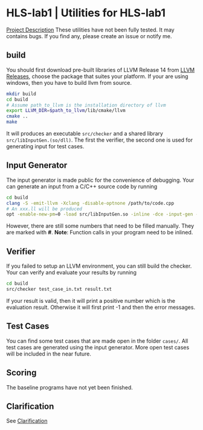 # HLS-lab1 | Utilities for HLS-lab1
[Project Description](/Description.md)
These utilities have not been fully tested. It may contains bugs. If you find any, please create an issue or notify me.

## build
You should first download pre-built libraries of LLVM Release 14 from [LLVM Releases](https://github.com/llvm/llvm-project/releases), choose the package that suites your platform. If your are using windows, then you have to build llvm from source.

``` bash
mkdir build
cd build
# Assume path_to_llvm is the installation directory of llvm
export LLVM_DIR=$path_to_llvm/lib/cmake/llvm
cmake ..
make
```
It will produces an executable `src/checker` and a shared library `src/libInputGen.(so/dll)`. The first the verifier, the second one is used for generating input for test cases.

## Input Generator
The input generator is made public for the convenience of debugging. 
Your can generate an input from a C/C++ source code by running
``` bash
cd build
clang -S -emit-llvm -Xclang -disable-optnone /path/to/code.cpp
# An xxx.ll will be produced
opt -enable-new-pm=0 -load src/libInputGen.so -inline -dce -input-gen -S xxx.ll -disable-output > test_case.txt
```
However, there are still some numbers that need to be filled manually. They are marked with **#**.
**Note**: Function calls in your program need to be inlined.

## Verifier
If you failed to setup an LLVM environment, you can still build the checker. 
Your can verify and evaluate your results by running
``` bash
cd build
src/checker test_case_in.txt result.txt
```
If your result is valid, then it will print a positive number which is the evaluation result. Otherwise it will first print -1 and then the error messages.

## Test Cases
You can find some test cases that are made open in the folder `cases/`. All test cases are generated using the input generator. More open test cases will be included in the near future.

## Scoring
The baseline programs have not yet been finished.

## Clarification
See [Clarification](/Clarification.md)
